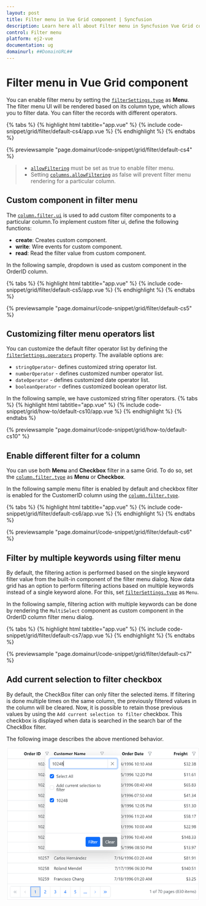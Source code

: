 ```yaml
---
layout: post
title: Filter menu in Vue Grid component | Syncfusion
description: Learn here all about Filter menu in Syncfusion Vue Grid component of Syncfusion Essential JS 2 and more.
control: Filter menu 
platform: ej2-vue
documentation: ug
domainurl: ##DomainURL##
---
```


# Filter menu in Vue Grid component

You can enable filter menu by setting the [`filterSettings.type`](https://ej2.syncfusion.com/vue/documentation/api/grid/filterSettings/#type) as **Menu**.
The filter menu UI will be rendered based on its column type, which allows you to filter data. You can filter the records with different operators.

{% tabs %}
{% highlight html tabtitle="app.vue" %}
{% include code-snippet/grid/filter/default-cs4/app.vue %}
{% endhighlight %}
{% endtabs %}
        
{% previewsample "page.domainurl/code-snippet/grid/filter/default-cs4" %}

> * [`allowFiltering`](https://ej2.syncfusion.com/vue/documentation/api/grid/#allowfiltering) must be set as true to enable filter menu.
> * Setting [`columns.allowFiltering`](https://ej2.syncfusion.com/vue/documentation/api/grid/column/#allowfiltering) as false will prevent filter menu rendering for a particular column.

## Custom component in filter menu

The [`column.filter.ui`](https://ej2.syncfusion.com/vue/documentation/api/grid/column/#filter) is used to add custom filter components to a particular column.To implement custom filter ui, define the following functions:

* **create**:  Creates custom component.
* **write**: Wire events for custom component.
* **read**: Read the filter value from custom component.

In the following sample, dropdown is used  as custom component in the OrderID column.

{% tabs %}
{% highlight html tabtitle="app.vue" %}
{% include code-snippet/grid/filter/default-cs5/app.vue %}
{% endhighlight %}
{% endtabs %}
        
{% previewsample "page.domainurl/code-snippet/grid/filter/default-cs5" %}

## Customizing filter menu operators list

 You can customize the default filter operator list by defining the
  [`filterSettings.operators`](https://ej2.syncfusion.com/vue/documentation/api/grid/filterSettings/#operators) property. The available options are:

* `stringOperator`- defines customized string operator list.
* `numberOperator` - defines customized number operator list.
* `dateOperator` - defines customized date operator list.
* `booleanOperator` - defines customized boolean operator list.

In the following sample, we have customized string filter operators.
{% tabs %}
{% highlight html tabtitle="app.vue" %}
{% include code-snippet/grid/how-to/default-cs10/app.vue %}
{% endhighlight %}
{% endtabs %}
        
{% previewsample "page.domainurl/code-snippet/grid/how-to/default-cs10" %}

## Enable different filter for a column

You can use both **Menu** and **Checkbox** filter in a same Grid. To do so, set the
[`column.filter.type`](https://ej2.syncfusion.com/vue/documentation/api/grid/column/#filter) as **Menu** or **Checkbox**.

In the following sample menu filter is enabled by default and checkbox filter is enabled for the CustomerID column using the [`column.filter.type`](https://ej2.syncfusion.com/vue/documentation/api/grid/column/#filter).

{% tabs %}
{% highlight html tabtitle="app.vue" %}
{% include code-snippet/grid/filter/default-cs6/app.vue %}
{% endhighlight %}
{% endtabs %}
        
{% previewsample "page.domainurl/code-snippet/grid/filter/default-cs6" %}

## Filter by multiple keywords using filter menu

By default, the filtering action is performed based on the single keyword filter value from the built-in component of the filter menu dialog. Now data grid has an option to perform filtering actions based on multiple keywords instead of a single keyword alone. For this, set [`filterSettings.type`](https://ej2.syncfusion.com/vue/documentation/api/grid/filterSettings#type) as `Menu`.

In the following sample, filtering action with multiple keywords can be done by rendering the `MultiSelect` component as custom component in the OrderID column filter menu dialog.

{% tabs %}
{% highlight html tabtitle="app.vue" %}
{% include code-snippet/grid/filter/default-cs7/app.vue %}
{% endhighlight %}
{% endtabs %}
        
{% previewsample "page.domainurl/code-snippet/grid/filter/default-cs7" %}

## Add current selection to filter checkbox

By default, the CheckBox filter can only filter the selected items. If filtering is done multiple times on the same column, the previously filtered values in the column will be cleared. Now, it is possible to retain those previous values by using the `Add current selection to filter` checkbox. This checkbox is displayed when data is searched in the search bar of the CheckBox filter.

The following image describes the above mentioned behavior.

![Checkbox filter](../images/checkboxfilter.png)